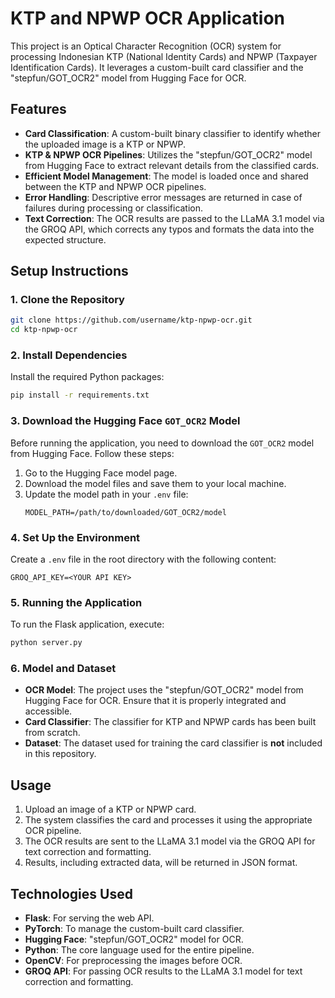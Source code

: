 # KTP and NPWP OCR Application

This project is an Optical Character Recognition (OCR) system for processing Indonesian KTP (National Identity Cards) and NPWP (Taxpayer Identification Cards). It leverages a custom-built card classifier and the "stepfun/GOT_OCR2" model from Hugging Face for OCR.

## Features

- **Card Classification**: A custom-built binary classifier to identify whether the uploaded image is a KTP or NPWP.
- **KTP & NPWP OCR Pipelines**: Utilizes the "stepfun/GOT_OCR2" model from Hugging Face to extract relevant details from the classified cards.
- **Efficient Model Management**: The model is loaded once and shared between the KTP and NPWP OCR pipelines.
- **Error Handling**: Descriptive error messages are returned in case of failures during processing or classification.
- **Text Correction**: The OCR results are passed to the LLaMA 3.1 model via the GROQ API, which corrects any typos and formats the data into the expected structure.

## Setup Instructions

### 1. Clone the Repository
```bash
git clone https://github.com/username/ktp-npwp-ocr.git
cd ktp-npwp-ocr
```

### 2. Install Dependencies
Install the required Python packages:
```bash
pip install -r requirements.txt
```

### 3. Download the Hugging Face `GOT_OCR2` Model
Before running the application, you need to download the `GOT_OCR2` model from Hugging Face. Follow these steps:

1. Go to the Hugging Face model page.
2. Download the model files and save them to your local machine.
3. Update the model path in your `.env` file:
   ```
   MODEL_PATH=/path/to/downloaded/GOT_OCR2/model
   ```

### 4. Set Up the Environment
Create a `.env` file in the root directory with the following content:
```
GROQ_API_KEY=<YOUR API KEY>
```

### 5. Running the Application
To run the Flask application, execute:
```bash
python server.py
```

### 6. Model and Dataset
- **OCR Model**: The project uses the "stepfun/GOT_OCR2" model from Hugging Face for OCR. Ensure that it is properly integrated and accessible.
- **Card Classifier**: The classifier for KTP and NPWP cards has been built from scratch.
- **Dataset**: The dataset used for training the card classifier is **not** included in this repository.

## Usage

1. Upload an image of a KTP or NPWP card.
2. The system classifies the card and processes it using the appropriate OCR pipeline.
3. The OCR results are sent to the LLaMA 3.1 model via the GROQ API for text correction and formatting.
4. Results, including extracted data, will be returned in JSON format.

## Technologies Used

- **Flask**: For serving the web API.
- **PyTorch**: To manage the custom-built card classifier.
- **Hugging Face**: "stepfun/GOT_OCR2" model for OCR.
- **Python**: The core language used for the entire pipeline.
- **OpenCV**: For preprocessing the images before OCR.
- **GROQ API**: For passing OCR results to the LLaMA 3.1 model for text correction and formatting.
